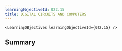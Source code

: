 ```yaml
---
learningObjectiveId: 022.15
title: DIGITAL CIRCUITS AND COMPUTERS
---
```


```tsx eval
<LearningOBjectives learningObjectiveId={022.15} />
```

## Summary
